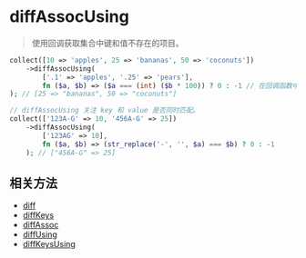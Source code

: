 # diffAssocUsing

> 使用回调获取集合中键和值不存在的项目。

```php
collect([10 => 'apples', 25 => 'bananas', 50 => 'coconuts'])
    ->diffAssocUsing(
        ['.1' => 'apples', '.25' => 'pears'],
        fn ($a, $b) => ($a === (int) ($b * 100)) ? 0 : -1 // 在回调函数中返回0或者-1，当为-1时保留，当为0时移除
); // [25 => "bananas", 50 => "coconuts"]

// diffAssocUsing 关注 key 和 value 是否同时匹配。
collect(['123A-G' => 10, '456A-G' => 25])
    ->diffAssocUsing(
        ['123AG' => 10],
        fn ($a, $b) => (str_replace('-', '', $a) === $b) ? 0 : -1
    ); // ["456A-G" => 25]
```

## 相关方法

- [diff](diff.md)
- [diffKeys](diffKeys.md)
- [diffAssoc](diffAssoc.md)
- [diffUsing](diffUsing.md)
- [diffKeysUsing](diffKeysUsing.md)

